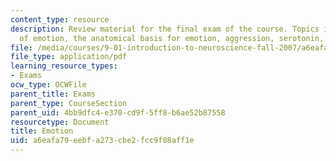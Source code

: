 ```yaml
---
content_type: resource
description: Review material for the final exam of the course. Topics include theories
  of emotion, the anatomical basis for emotion, aggression, serotonin, and attachment.
file: /media/courses/9-01-introduction-to-neuroscience-fall-2007/a6eafa79eebfa273cbe2fcc9f08aff1e_finalrev_emotn.pdf
file_type: application/pdf
learning_resource_types:
- Exams
ocw_type: OCWFile
parent_title: Exams
parent_type: CourseSection
parent_uid: 4bb9dfc4-e370-cd9f-5ff8-b6ae52b87558
resourcetype: Document
title: Emotion
uid: a6eafa79-eebf-a273-cbe2-fcc9f08aff1e
---
```

